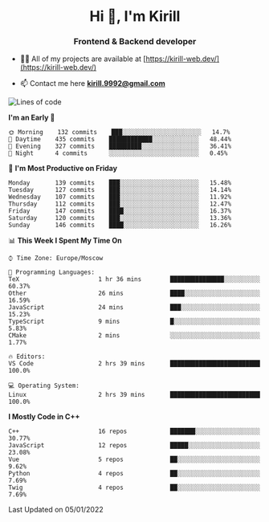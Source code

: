 <h1 align="center">Hi 👋, I'm Kirill</h1>
<h3 align="center">Frontend & Backend developer</h3>

- 👨‍💻 All of my projects are available at [https://kirill-web.dev/](https://kirill-web.dev/)

- 📫 Contact me here **kirill.9992@gmail.com**











<!--START_SECTION:waka-->
![Lines of code](https://img.shields.io/badge/From%20Hello%20World%20I%27ve%20Written-520%20Thousand%20lines%20of%20code-blue)

**I'm an Early 🐤** 

```text
🌞 Morning    132 commits    ███░░░░░░░░░░░░░░░░░░░░░░   14.7% 
🌆 Daytime    435 commits    ████████████░░░░░░░░░░░░░   48.44% 
🌃 Evening    327 commits    █████████░░░░░░░░░░░░░░░░   36.41% 
🌙 Night      4 commits      ░░░░░░░░░░░░░░░░░░░░░░░░░   0.45%

```
📅 **I'm Most Productive on Friday** 

```text
Monday       139 commits    ███░░░░░░░░░░░░░░░░░░░░░░   15.48% 
Tuesday      127 commits    ███░░░░░░░░░░░░░░░░░░░░░░   14.14% 
Wednesday    107 commits    ███░░░░░░░░░░░░░░░░░░░░░░   11.92% 
Thursday     112 commits    ███░░░░░░░░░░░░░░░░░░░░░░   12.47% 
Friday       147 commits    ████░░░░░░░░░░░░░░░░░░░░░   16.37% 
Saturday     120 commits    ███░░░░░░░░░░░░░░░░░░░░░░   13.36% 
Sunday       146 commits    ████░░░░░░░░░░░░░░░░░░░░░   16.26%

```


📊 **This Week I Spent My Time On** 

```text
⌚︎ Time Zone: Europe/Moscow

💬 Programming Languages: 
TeX                      1 hr 36 mins        ███████████████░░░░░░░░░░   60.37% 
Other                    26 mins             ████░░░░░░░░░░░░░░░░░░░░░   16.59% 
JavaScript               24 mins             ███░░░░░░░░░░░░░░░░░░░░░░   15.23% 
TypeScript               9 mins              █░░░░░░░░░░░░░░░░░░░░░░░░   5.83% 
CMake                    2 mins              ░░░░░░░░░░░░░░░░░░░░░░░░░   1.77%

🔥 Editors: 
VS Code                  2 hrs 39 mins       █████████████████████████   100.0%

💻 Operating System: 
Linux                    2 hrs 39 mins       █████████████████████████   100.0%

```

**I Mostly Code in C++** 

```text
C++                      16 repos            ███████░░░░░░░░░░░░░░░░░░   30.77% 
JavaScript               12 repos            █████░░░░░░░░░░░░░░░░░░░░   23.08% 
Vue                      5 repos             ██░░░░░░░░░░░░░░░░░░░░░░░   9.62% 
Python                   4 repos             ██░░░░░░░░░░░░░░░░░░░░░░░   7.69% 
Twig                     4 repos             ██░░░░░░░░░░░░░░░░░░░░░░░   7.69%

```



 Last Updated on 05/01/2022
<!--END_SECTION:waka-->
